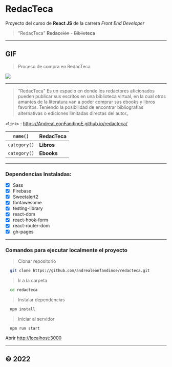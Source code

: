 # RedacTeca

Proyecto del curso de **React JS** de la carrera *Front End Developer*

> "RedacTeca"
**Redac**~~ción~~ - ~~Biblio~~**teca**

------------
## GIF 

> Proceso de compra en RedacTeca

![](src/RedacTeca.gif)

------------

> "RedacTeca"
Es un espacio en donde los redactores aficionados pueden publicar sus escritos en una biblioteca virtual, en la cual otros amantes de la literatura van a poder comprar sus ebooks y libros favoritos. Teniendo la posibilidad de encontrar bibliografías alternativas o ediciones limitadas directas del autor。

`<link>` : <https://AndreaLeonFandinoE.github.io/redacteca/>

| `name()` | RedacTeca                  |
| ------------- | ------------------------------ |
| `category()`      | **Libros**      |
| `category()`   | **Ebooks**     |
----

### Dependencias Instaladas:

- [x] Sass
- [x] Firebase
- [x] Sweetalert2
- [x] fontawesome
- [x] testing-library
- [x] react-dom
- [x] react-hook-form
- [x] react-router-dom
- [x] gh-pages
------------

### Comandos para ejecutar localmente el proyecto
> Clonar repositorio

```bash
  git clone https://github.com/andrealeonfandinoe/redacteca.git
```
> Ir a la carpeta

```bash
  cd redacteca
```
> Instalar dependencias

```bash
  npm install
```
> Iniciar al servidor

```bash
  npm run start
```
Abrir [http://localhost:3000](http://localhost:3000)

------------
&copy; 2022
------------